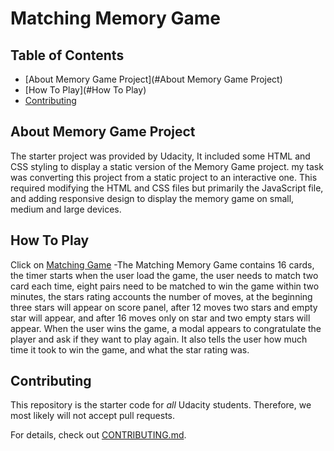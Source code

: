 # Matching Memory Game

## Table of Contents

* [About Memory Game Project](#About Memory Game Project)
* [How To Play](#How To Play)
* [Contributing](#contributing)

## About Memory Game Project

The starter project was provided by Udacity, It included some HTML and CSS styling  to display a static version of the Memory Game project. my task was converting this project from a static project to an interactive one. This required modifying the HTML and CSS files but primarily the JavaScript file, and adding responsive design to display the memory game on small, medium and large devices.


## How To Play

 Click on [Matching Game](https://aliismeal.github.io/memory-game.github.io/)
 -The Matching Memory Game contains 16 cards, the timer  starts when the user load the game, the user needs to match two card each time, eight pairs need to be matched to win the game within two minutes, the stars rating accounts the number of moves, at the beginning three stars will appear on score panel, after 12 moves two stars and empty star will appear, and after 16 moves only on star and two empty stars  will appear.
 When the user wins the game, a modal appears to congratulate the player and ask if they want to play again. It  also tells the user how much time it took to win the game, and what the star rating was.

## Contributing

This repository is the starter code for _all_ Udacity students. Therefore, we most likely will not accept pull requests.

For details, check out [CONTRIBUTING.md](CONTRIBUTING.md).
